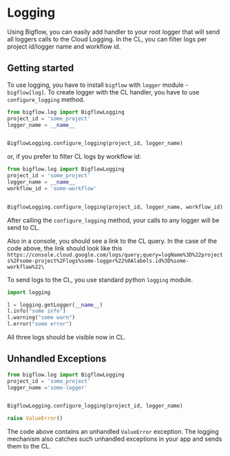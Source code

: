 # Logging

Using Bigflow, you can easily add handler to your root logger that will send all loggers calls to the Cloud Logging.
In the CL, you can filter logs per project id/logger name and workflow id. 

## Getting started
To use logging, you have to install `bigflow` with `logger` module - `bigflow[log]`.
To create logger with the CL handler, you have to use `configure_logging` method.

```python
from bigflow.log import BigflowLogging
project_id = 'some_project'
logger_name = __name__


BigflowLogging.configure_logging(project_id, logger_name)
```

or, if you prefer to filter CL logs by workflow id:
 
```python
from bigflow.log import BigflowLogging
project_id = 'some_project'
logger_name = __name__
workflow_id = 'some-workflow'


BigflowLogging.configure_logging(project_id, logger_name, workflow_id)
```
After calling the `configure_logging` method, your calls to any logger will be send to CL.

Also in a console, you should see a
link to the CL query. In the case of the code above, the link should look like this `https://console.cloud.google.com/logs/query;query=logName%3D%22projects%2Fsome-project%2Flogs%some-logger%22%0Alabels.id%3D%some-workflow%22\`

To send logs to the CL, you use standard python `logging` module.

```python
import logging

l = logging.getLogger(__name__)
l.info("some info")
l.warning("some warn")
l.error("some error")
```
All three logs should be visible now in CL.

## Unhandled Exceptions
```python
from bigflow.log import BigflowLogging
project_id = 'some_project'
logger_name ='some-logger'


BigflowLogging.configure_logging(project_id, logger_name)

raise ValueError()
```
The code above contains an unhandled `ValueError` exception. The logging mechanism also catches such unhandled exceptions in your app and sends them to the CL.